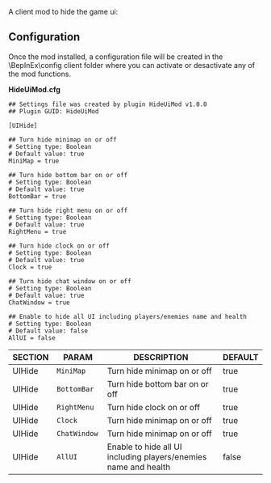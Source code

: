 
A client mod to hide the game ui:

## Configuration

Once the mod installed, a configuration file will be created in the \BepInEx\config client folder where you can activate or desactivate any of the mod functions.

**HideUiMod.cfg**

```
## Settings file was created by plugin HideUiMod v1.0.0
## Plugin GUID: HideUiMod

[UIHide]

## Turn hide minimap on or off
# Setting type: Boolean
# Default value: true
MiniMap = true

## Turn hide bottom bar on or off
# Setting type: Boolean
# Default value: true
BottomBar = true

## Turn hide right menu on or off
# Setting type: Boolean
# Default value: true
RightMenu = true

## Turn hide clock on or off
# Setting type: Boolean
# Default value: true
Clock = true

## Turn hide chat window on or off
# Setting type: Boolean
# Default value: true
ChatWindow = true

## Enable to hide all UI including players/enemies name and health
# Setting type: Boolean
# Default value: false
AllUI = false
```


|SECTION|PARAM| DESCRIPTION                                                     | DEFAULT
|----------------|-------------------------------|-----------------------------------------------------------------|-----------------------------|
|UIHide|`MiniMap `            | Turn hide minimap on or off             | true
|UIHide|`BottomBar `            | Turn hide bottom bar on or off             | true
|UIHide|`RightMenu `            | Turn hide clock on or off             | true
|UIHide|`Clock `            | Turn hide minimap on or off             | true
|UIHide|`ChatWindow `            | Turn hide minimap on or off             | true
|UIHide|`AllUI `            | Enable to hide all UI including players/enemies name and health            | false